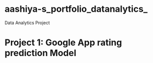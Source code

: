 # aashiya-s_portfolio_datanalytics_
Data Analytics Project
# Project 1: Google App rating prediction Model 
